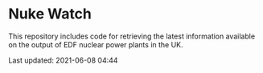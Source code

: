 # Nuke Watch

This repository includes code for retrieving the latest information available on the output of EDF nuclear power plants in the UK.

Last updated: 2021-06-08 04:44